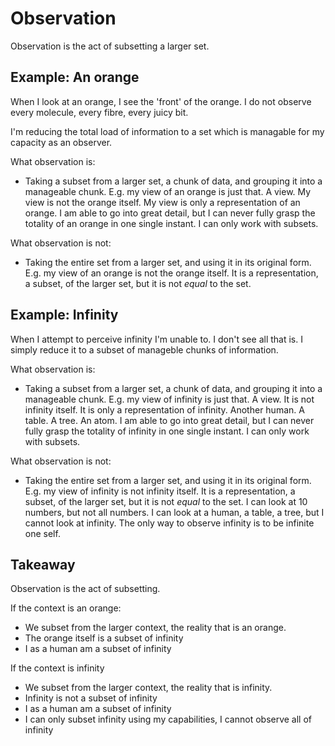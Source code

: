 # Observation

Observation is the act of subsetting a larger set.

## Example: An orange

When I look at an orange, I see the 'front' of the orange. I do not observe every molecule, every fibre, every juicy bit.

I'm reducing the total load of information to a set which is managable for my capacity as an observer.


What observation is:
* Taking a subset from a larger set, a chunk of data, and grouping it into a manageable chunk. E.g. my view of an orange is just that. A view. My view is not the orange itself. My view is only a representation of an orange. I am able to go into great detail, but I can never fully grasp the totality of an orange in one single instant. I can only work with subsets.

What observation is not:
* Taking the entire set from a larger set, and using it in its original form. E.g. my view of an orange is not the orange itself. It is a representation, a subset, of the larger set, but it is not _equal_ to the set.

## Example: Infinity

When I attempt to perceive infinity I'm unable to. I don't see all that is. I simply reduce it to a subset of manageble chunks of information.

What observation is:
* Taking a subset from a larger set, a chunk of data, and grouping it into a manageable chunk. E.g. my view of infinity is just that. A view. It is not infinity itself. It is only a representation of infinity. Another human. A table. A tree. An atom. I am able to go into great detail, but I can never fully grasp the totality of infinity in one single instant. I can only work with subsets.

What observation is not:
* Taking the entire set from a larger set, and using it in its original form. E.g. my view of infinity is not infinity itself. It is a representation, a subset, of the larger set, but it is not _equal_ to the set. I can look at 10 numbers, but not all numbers. I can look at a human, a table, a tree, but I cannot look at infinity. The only way to observe infinity is to be infinite one self.


## Takeaway

Observation is the act of subsetting.

If the context is an orange:
* We subset from the larger context, the reality that is an orange. 
* The orange itself is a subset of infinity
* I as a human am a subset of infinity

If the context is infinity
* We subset from the larger context, the reality that is infinity. 
* Infinity is not a subset of infinity
* I as a human am a subset of infinity
* I can only subset infinity using my capabilities, I cannot observe all of infinity
